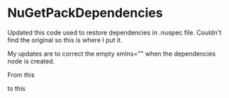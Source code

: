 # NuGetPackDependencies

Updated this code used to restore dependencies in .nuspec file. Couldn't find the original so this is where I put it. 

My updates are to correct the empty xmlns="" when the dependencies node is created.


From this

<dependencies xmlns="">

to this 

<dependencies>

